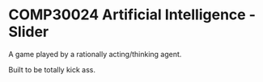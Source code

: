 # COMP30024 Artificial Intelligence - Slider
A game played by a rationally acting/thinking agent.

Built to be totally kick ass.